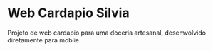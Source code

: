 # Web Cardapio Silvia
Projeto de web cardapio para uma doceria artesanal, desemvolvido diretamente para moblie.
